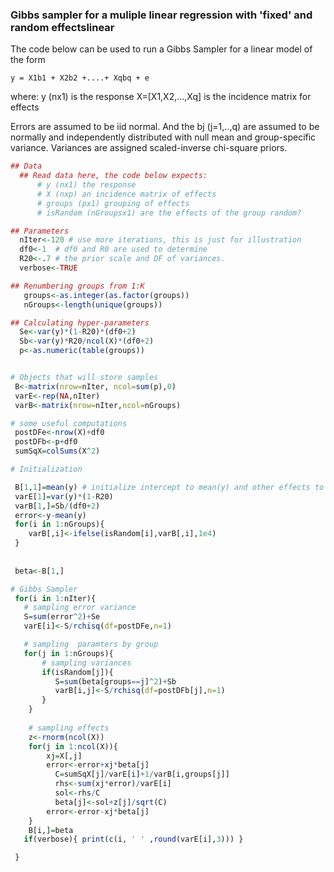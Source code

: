 ### Gibbs sampler for a muliple linear regression with 'fixed' and random effectslinear

  The code below can be used to run a Gibbs Sampler for a linear model of the form

    y = X1b1 + X2b2 +....+ Xqbq + e

where:
   y (nx1) is the response
   X=[X1,X2,...,Xq] is the incidence matrix for effects

Errors are assumed to be iid normal. And the bj (j=1,..,q) are assumed to be normally and independently distributed with null mean and group-specific variance. Variances are assigned scaled-inverse chi-square priors.

```R 
## Data
  ## Read data here, the code below expects:
      # y (nx1) the response
      # X (nxp) an incidence matrix of effects 
      # groups (px1) grouping of effects 
      # isRandom (nGroupsx1) are the effects of the group random?

## Parameters
  nIter<-120 # use more iterations, this is just for illustration
  df0<-1  # df0 and R0 are used to determine
  R20<-.7 # the prior scale and DF of variances.
  verbose<-TRUE

## Renumbering groups from 1:K
   groups<-as.integer(as.factor(groups))
   nGroups<-length(unique(groups))

## Calculating hyper-parameters
  Se<-var(y)*(1-R20)*(df0+2)
  Sb<-var(y)*R20/ncol(X)*(df0+2)
  p<-as.numeric(table(groups))


# Objects that will store samples
 B<-matrix(nrow=nIter, ncol=sum(p),0)
 varE<-rep(NA,nIter)
 varB<-matrix(nrow=nIter,ncol=nGroups)

# some useful computations
 postDFe<-nrow(X)+df0
 postDFb<-p+df0
 sumSqX=colSums(X^2)

# Initialization

 B[1,1]=mean(y) # initialize intercept to mean(y) and other effects to zero
 varE[1]=var(y)*(1-R20)
 varB[1,]=Sb/(df0+2)
 error<-y-mean(y)
 for(i in 1:nGroups){
 	varB[,i]<-ifelse(isRandom[i],varB[,i],1e4)
 }
 
 
 beta<-B[1,]

# Gibbs Sampler
 for(i in 1:nIter){
   # sampling error variance
   S=sum(error^2)+Se
   varE[i]<-S/rchisq(df=postDFe,n=1)

   # sampling  paramters by group
   for(j in 1:nGroups){
       # sampling variances
       if(isRandom[j]){              
          S=sum(beta[groups==j]^2)+Sb
          varB[i,j]<-S/rchisq(df=postDFb[j],n=1)
       }
    }
    
    # sampling effects
    z<-rnorm(ncol(X))
    for(j in 1:ncol(X)){
        xj=X[,j]
        error<-error+xj*beta[j]
          C=sumSqX[j]/varE[i]+1/varB[i,groups[j]]
          rhs<-sum(xj*error)/varE[i]
          sol<-rhs/C
          beta[j]<-sol+z[j]/sqrt(C)
        error<-error-xj*beta[j]
    } 
    B[i,]=beta
   if(verbose){ print(c(i, ' ' ,round(varE[i],3))) }

 }
 
```
